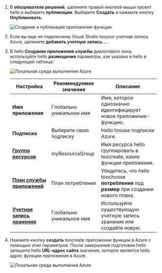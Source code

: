 1. В **обозревателе решений**, щелкните правой кнопкой мыши проект hello и выберите **публикации**. Выберите **Создать** и нажмите кнопку **Опубликовать**. 

    ![Создание и публикация приложения-функции](./media/functions-vstools-publish/functions-vstools-publish-new-function-app.png)

2. Если вы еще не подключены Visual Studio tooyour учетная запись Azure, щелкните **добавить учетную запись...** .  

3. В hello **Создание приложения службы** диалогового окна, используйте hello **размещения** параметры, как указано в hello в следующей таблице: 

    ![Локальная среда выполнения Azure](./media/functions-vstools-publish/functions-vstools-publish.png)

    | Настройка      | Рекомендуемое значение  | Описание                                |
    | ------------ |  ------- | -------------------------------------------------- |
    | **Имя приложения** | Глобально уникальное имя | Имя, которое однозначно идентифицирует новое приложение-функцию. |
    | **Подписка** | Выберите свою подписку | Hello toouse подписки Azure. |
    | **[Группа ресурсов](../articles/azure-resource-manager/resource-group-overview.md)** | myResourceGroup |  Имя ресурса hello группировать в toocreate, какие функции приложения. |
    | **[План службы приложений](../articles/azure-functions/functions-scale.md)** | План потребления | Убедитесь, что hello toochoose **потребления** под **размер** при создании нового плана.  |
    | **[Учетная запись хранения](../articles/storage/common/storage-create-storage-account.md#create-a-storage-account)** | Глобально уникальное имя | Используйте существующую учетную запись хранения или создайте новую.   |

4. Нажмите кнопку **создать** toocreate приложении функции в Azure с помощью этих параметров. После завершения подготовки hello запишите hello **URL-адрес сайта** значение, которое является hello адрес функции приложения в Azure. 

    ![Локальная среда выполнения Azure](./media/functions-vstools-publish/functions-vstools-publish-profile.png)
